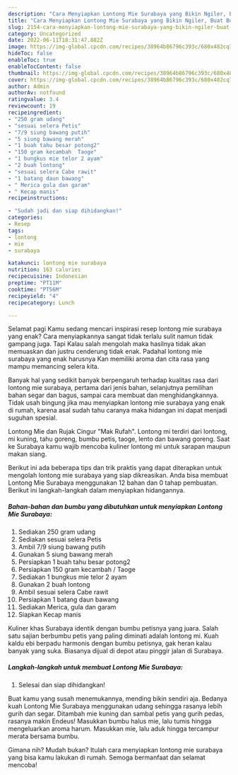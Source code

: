 ```yaml
---
description: "Cara Menyiapkan Lontong Mie Surabaya yang Bikin Ngiler, Buat Buka Puasa Lezat"
title: "Cara Menyiapkan Lontong Mie Surabaya yang Bikin Ngiler, Buat Buka Puasa Lezat"
slug: 2154-cara-menyiapkan-lontong-mie-surabaya-yang-bikin-ngiler-buat-buka-puasa-lezat
category: Uncategorized
date: 2022-06-11T18:31:47.882Z
image: https://img-global.cpcdn.com/recipes/38964b86796c393c/680x482cq70/lontong-mie-surabaya-foto-resep-utama.jpg
hideToc: false
enableToc: true
enableTocContent: false
thumbnail: https://img-global.cpcdn.com/recipes/38964b86796c393c/680x482cq70/lontong-mie-surabaya-foto-resep-utama.jpg
cover: https://img-global.cpcdn.com/recipes/38964b86796c393c/680x482cq70/lontong-mie-surabaya-foto-resep-utama.jpg
author: Admin
authorAv: notfound
ratingvalue: 3.4
reviewcount: 19
recipeingredient:
- "250 gram udang"
- "sesuai selera Petis"
- "7/9 siung bawang putih"
- "5 siung bawang merah"
- "1 buah tahu besar potong2"
- "150 gram kecambah  Taoge"
- "1 bungkus mie telor 2 ayam"
- "2 buah lontong"
- "sesuai selera Cabe rawit"
- "1 batang daun bawang"
- " Merica gula dan garam"
- " Kecap manis"
recipeinstructions:

- "Sudah jadi dan siap dihidangkan!"
categories:
- Resep
tags:
- lontong
- mie
- surabaya

katakunci: lontong mie surabaya 
nutrition: 163 calories
recipecuisine: Indonesian
preptime: "PT11M"
cooktime: "PT56M"
recipeyield: "4"
recipecategory: Lunch

---
```



Selamat pagi Kamu sedang mencari inspirasi resep lontong mie surabaya yang enak? Cara menyiapkannya sangat tidak terlalu sulit namun tidak gampang juga. Tapi Kalau salah mengolah maka hasilnya tidak akan memuaskan dan justru cenderung tidak enak. Padahal lontong mie surabaya yang enak harusnya Kan memiliki aroma dan cita rasa yang mampu memancing selera kita.


Banyak hal yang sedikit banyak berpengaruh terhadap kualitas rasa dari lontong mie surabaya, pertama dari jenis bahan, selanjutnya pemilihan bahan segar dan bagus, sampai cara membuat dan menghidangkannya. Tidak usah bingung jika mau menyiapkan lontong mie surabaya yang enak di rumah, karena asal sudah tahu caranya maka hidangan ini dapat menjadi suguhan spesial.

Lontong Mie dan Rujak Cingur &#34;Mak Rufah&#34;. Lontong mi terdiri dari lontong, mi kuning, tahu goreng, bumbu petis, taoge, lento dan bawang goreng. Saat ke Surabaya kamu wajib mencoba kuliner lontong mi untuk sarapan maupun makan siang.


Berikut ini ada beberapa tips dan trik praktis yang dapat diterapkan untuk mengolah lontong mie surabaya yang siap dikreasikan. Anda bisa membuat Lontong Mie Surabaya menggunakan 12 bahan dan 0 tahap pembuatan. Berikut ini langkah-langkah dalam menyiapkan hidangannya.

<!--inarticleads1-->

##### Bahan-bahan dan bumbu yang dibutuhkan untuk menyiapkan Lontong Mie Surabaya:

1. Sediakan 250 gram udang
1. Sediakan sesuai selera Petis
1. Ambil 7/9 siung bawang putih
1. Gunakan 5 siung bawang merah
1. Persiapkan 1 buah tahu besar potong2
1. Persiapkan 150 gram kecambah / Taoge
1. Sediakan 1 bungkus mie telor 2 ayam
1. Gunakan 2 buah lontong
1. Ambil sesuai selera Cabe rawit
1. Persiapkan 1 batang daun bawang
1. Sediakan  Merica, gula dan garam
1. Siapkan  Kecap manis


Kuliner khas Surabaya identik dengan bumbu petisnya yang juara. Salah satu sajian berbumbu petis yang paling diminati adalah lontong mi. Kuah kaldu ebi berpadu harmonis dengan bumbu petisnya, gak heran kalau banyak yang suka. Biasanya dijual di depot atau pinggir jalan di Surabaya. 

<!--inarticleads2-->

##### Langkah-langkah untuk membuat Lontong Mie Surabaya:


1. Selesai dan siap dihidangkan!

Buat kamu yang susah menemukannya, mending bikin sendiri aja. Bedanya kuah Lontong Mie Surabaya menggunakan udang sehingga rasanya lebih gurih dan segar. Ditambah mie kuning dan sambal petis yang gurih pedas, rasanya makin Endeus! Masukkan bumbu halus mie, lalu tumis hingga mengeluarkan aroma harum. Masukkan mie, lalu aduk hingga tercampur merata bersama bumbu. 

Gimana nih? Mudah bukan? Itulah cara menyiapkan lontong mie surabaya yang bisa kamu lakukan di rumah. Semoga bermanfaat dan selamat mencoba!
